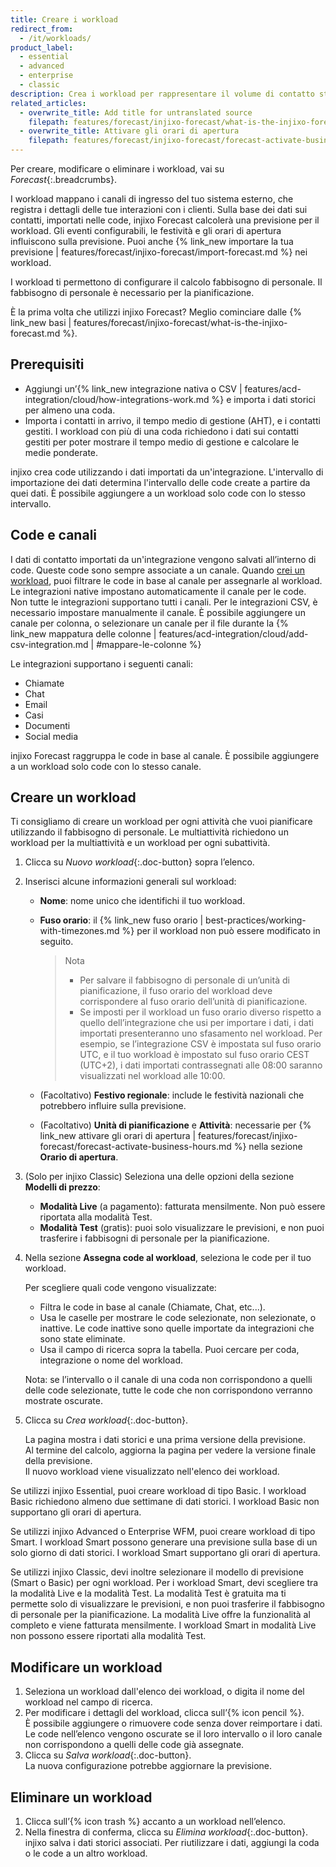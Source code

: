 ```yaml
---
title: Creare i workload
redirect_from:
  - /it/workloads/
product_label:
  - essential
  - advanced
  - enterprise
  - classic
description: Crea i workload per rappresentare il volume di contatto storico e previsto e l’AHT. Scopri i diversi tipi di workload.
related_articles:
  - overwrite_title: Add title for untranslated source
    filepath: features/forecast/injixo-forecast/what-is-the-injixo-forecast.md
  - overwrite_title: Attivare gli orari di apertura
    filepath: features/forecast/injixo-forecast/forecast-activate-business-hours.md
---
```


Per creare, modificare o eliminare i workload, vai su _Forecast_{:.breadcrumbs}.

I workload mappano i canali di ingresso del tuo sistema esterno, che registra i dettagli delle tue interazioni con i clienti. Sulla base dei dati sui contatti, importati nelle code, injixo Forecast calcolerà una previsione per il workload. Gli eventi configurabili, le festività e gli orari di apertura influiscono sulla previsione. Puoi anche {% link_new importare la tua previsione | features/forecast/injixo-forecast/import-forecast.md %} nei workload.

I workload ti permettono di configurare il calcolo fabbisogno di personale. Il fabbisogno di personale è necessario per la pianificazione.

È la prima volta che utilizzi injixo Forecast? Meglio cominciare dalle {% link_new basi | features/forecast/injixo-forecast/what-is-the-injixo-forecast.md %}.

## Prerequisiti

- Aggiungi un’{% link_new integrazione nativa o CSV | features/acd-integration/cloud/how-integrations-work.md %} e importa i dati storici per almeno una coda.
- Importa i contatti in arrivo, il tempo medio di gestione (AHT), e i contatti gestiti. I workload con più di una coda richiedono i dati sui contatti gestiti per poter mostrare il tempo medio di gestione e calcolare le medie ponderate.

injixo crea code utilizzando i dati importati da un'integrazione. L'intervallo di importazione dei dati determina l'intervallo delle code create a partire da quei dati. È possibile aggiungere a un workload solo code con lo stesso intervallo.

## Code e canali

I dati di contatto importati da un'integrazione vengono salvati all’interno di code. Queste code sono sempre associate a un canale. Quando [crei un workload](#creare-un-workload), puoi filtrare le code in base al canale per assegnarle al workload. Le integrazioni native impostano automaticamente il canale per le code. Non tutte le integrazioni supportano tutti i canali.
Per le integrazioni CSV, è necessario impostare manualmente il canale. È possibile aggiungere un canale per colonna, o selezionare un canale per il file durante la {% link_new mappatura delle colonne | features/acd-integration/cloud/add-csv-integration.md | #mappare-le-colonne %}  

Le integrazioni supportano i seguenti canali:

- Chiamate
- Chat
- Email
- Casi
- Documenti
- Social media

injixo Forecast raggruppa le code in base al canale. È possibile aggiungere a un workload solo code con lo stesso canale.

<!-- anchor for intercom forecast tour -->

## Creare un workload 

Ti consigliamo di creare un workload per ogni attività che vuoi pianificare utilizzando il fabbisogno di personale. Le multiattività richiedono un workload per la multiattività e un workload per ogni subattività.

1. Clicca su _Nuovo workload_{:.doc-button} sopra l’elenco.
2. Inserisci alcune informazioni generali sul workload:
   - **Nome**: nome unico che identifichi il tuo workload.
   - **Fuso orario**: il {% link_new fuso orario | best-practices/working-with-timezones.md %} per il workload non può essere modificato in seguito.

     > Nota
     >
     > - Per salvare il fabbisogno di personale di un’unità di pianificazione, il fuso orario del workload deve corrispondere al fuso orario dell’unità di pianificazione.
     > - Se imposti per il workload un fuso orario diverso rispetto a quello dell’integrazione che usi per importare i dati, i dati importati presenteranno uno sfasamento nel workload. Per esempio, se l’integrazione CSV è impostata sul fuso orario UTC, e il tuo workload è impostato sul fuso orario CEST (UTC+2), i dati importati contrassegnati alle 08:00 saranno visualizzati nel workload alle 10:00.

   - (Facoltativo) **Festivo regionale**: include le festività nazionali che potrebbero influire sulla previsione.
   - (Facoltativo) **Unità di pianificazione** e **Attività**: necessarie per {% link_new attivare gli orari di apertura | features/forecast/injixo-forecast/forecast-activate-business-hours.md %} nella sezione **Orario di apertura**.

3. (Solo per injixo Classic) Seleziona una delle opzioni della sezione **Modelli di prezzo**:

   - **Modalità Live** (a pagamento): fatturata mensilmente. Non può essere riportata alla modalità Test.
   - **Modalità Test** (gratis): puoi solo visualizzare le previsioni, e non puoi trasferire i fabbisogni di personale per la pianificazione.

4. Nella sezione **Assegna code al workload**, seleziona le code per il tuo workload.

   Per scegliere quali code vengono visualizzate:

   - Filtra le code in base al canale (Chiamate, Chat, etc...).
   - Usa le caselle per mostrare le code selezionate, non selezionate, o inattive. Le code inattive sono quelle importate da integrazioni che sono state eliminate.
   - Usa il campo di ricerca sopra la tabella. Puoi cercare per coda, integrazione o nome del workload.

   Nota: se l’intervallo o il canale di una coda non corrispondono a quelli delle code selezionate, tutte le code che non corrispondono verranno mostrate oscurate.

5. Clicca su _Crea workload_{:.doc-button}.

   La pagina mostra i dati storici e una prima versione della previsione.  
   Al termine del calcolo, aggiorna la pagina per vedere la versione finale della previsione.  
   Il nuovo workload viene visualizzato nell'elenco dei workload.

Se utilizzi injixo Essential, puoi creare workload di tipo Basic. I workload Basic richiedono almeno due settimane di dati storici. I workload Basic non supportano gli orari di apertura.

Se utilizzi injixo Advanced o Enterprise WFM, puoi creare workload di tipo Smart. I workload Smart possono generare una previsione sulla base di un solo giorno di dati storici. I workload Smart supportano gli orari di apertura.

Se utilizzi injixo Classic, devi inoltre selezionare il modello di previsione (Smart o Basic) per ogni workload. Per i workload Smart, devi scegliere tra la modalità Live e la modalità Test. La modalità Test è gratuita ma ti permette solo di visualizzare le previsioni, e non puoi trasferire il fabbisogno di personale per la pianificazione. La modalità Live offre la funzionalità al completo e viene fatturata mensilmente. I workload Smart in modalità Live non possono essere riportati alla modalità Test.

<!-- hidden: feature not live yet -->
<!-- ## Create workloads without historical data

You only need an integration and historical data import if you want injixo to create forecasts. To add forecast data by {% link_new importing a forecast | features/forecast/injixo-forecast/import-forecast.md %} that has been generated externally or to {% link_new create constant staff requirements | features/forecast/requirement-scripts/requirement-constant.md %}, you can create a workload using the tab *Forecast Import*:

1. Go to **Forecast**{:.breadcrumbs}.
2. Click _Create Workload_{:.doc-button} in the upper right corner of the forecast page.
3. In the *Basic configuration* section, enter a **Name** for your new workload.
4. Select the **Time zone** to display data. Note: The set time zone must match the planning unit to save staff requirements.
5. (Optional) Select the **Holiday region** to acknowledge all public holidays that affect your forecast for the year.
6. Select the **Planning unit** and the **Activity**. Note: You must select an option to calculate staff requirements.
    {{ 4 | image: 'Import Workload basic configuration section' }}
7. Click the tab **Forecast import**.
8. Select your **Interval length** and the **Channel** for the data import. Both must correspond with your import file.
    {{ 5 | image: 'Import Workload parameters' }}
9. Click *Create workload*{:.doc-button}. -->

## Modificare un workload

1. Seleziona un workload dall'elenco dei workload, o digita il nome del workload nel campo di ricerca.
2. Per modificare i dettagli del workload, clicca sull’{% icon pencil %}.  
   È possibile aggiungere o rimuovere code senza dover reimportare i dati. Le code nell’elenco vengono oscurate se il loro intervallo o il loro canale non corrispondono a quelli delle code già assegnate.
3. Clicca su _Salva workload_{:.doc-button}.  
   La nuova configurazione potrebbe aggiornare la previsione.

## Eliminare un workload

1. Clicca sull’{% icon trash %} accanto a un workload nell’elenco.
2. Nella finestra di conferma, clicca su _Elimina workload_{:.doc-button}.  
    injixo salva i dati storici associati. Per riutilizzare i dati, aggiungi la coda o le code a un altro workload.
